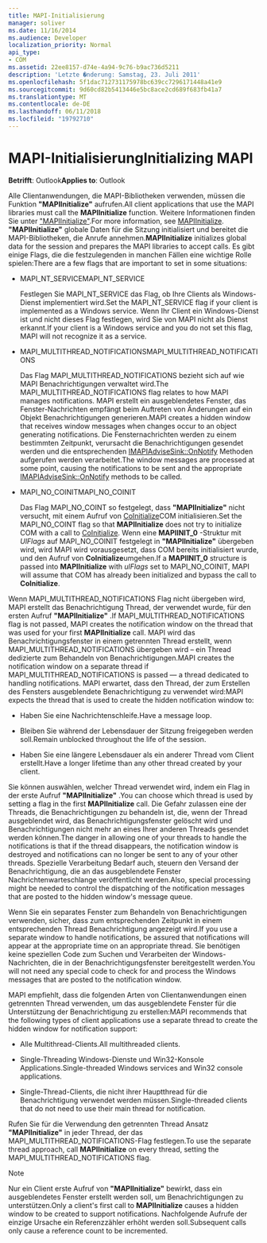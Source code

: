 ```yaml
---
title: MAPI-Initialisierung
manager: soliver
ms.date: 11/16/2014
ms.audience: Developer
localization_priority: Normal
api_type:
- COM
ms.assetid: 22ee8157-d74e-4a94-9c76-b9ac736d5211
description: 'Letzte �nderung: Samstag, 23. Juli 2011'
ms.openlocfilehash: 5f1dac712731175978bc639cc7296171448a41e9
ms.sourcegitcommit: 9d60cd82b5413446e5bc8ace2cd689f683fb41a7
ms.translationtype: MT
ms.contentlocale: de-DE
ms.lasthandoff: 06/11/2018
ms.locfileid: "19792710"
---
```

# <a name="initializing-mapi"></a><span data-ttu-id="ecb90-103">MAPI-Initialisierung</span><span class="sxs-lookup"><span data-stu-id="ecb90-103">Initializing MAPI</span></span>

  
  
<span data-ttu-id="ecb90-104">**Betrifft**: Outlook</span><span class="sxs-lookup"><span data-stu-id="ecb90-104">**Applies to**: Outlook</span></span> 
  
<span data-ttu-id="ecb90-105">Alle Clientanwendungen, die MAPI-Bibliotheken verwenden, müssen die Funktion **"MAPIInitialize"** aufrufen.</span><span class="sxs-lookup"><span data-stu-id="ecb90-105">All client applications that use the MAPI libraries must call the **MAPIInitialize** function.</span></span> <span data-ttu-id="ecb90-106">Weitere Informationen finden Sie unter ["MAPIInitialize"](mapiinitialize.md).</span><span class="sxs-lookup"><span data-stu-id="ecb90-106">For more information, see [MAPIInitialize](mapiinitialize.md).</span></span> <span data-ttu-id="ecb90-107">**"MAPIInitialize"** globale Daten für die Sitzung initialisiert und bereitet die MAPI-Bibliotheken, die Anrufe annehmen.</span><span class="sxs-lookup"><span data-stu-id="ecb90-107">**MAPIInitialize** initializes global data for the session and prepares the MAPI libraries to accept calls.</span></span> <span data-ttu-id="ecb90-108">Es gibt einige Flags, die die festzulegenden in manchen Fällen eine wichtige Rolle spielen:</span><span class="sxs-lookup"><span data-stu-id="ecb90-108">There are a few flags that are important to set in some situations:</span></span> 
  
- <span data-ttu-id="ecb90-109">MAPI_NT_SERVICE</span><span class="sxs-lookup"><span data-stu-id="ecb90-109">MAPI_NT_SERVICE</span></span>
    
    <span data-ttu-id="ecb90-110">Festlegen Sie MAPI_NT_SERVICE das Flag, ob Ihre Clients als Windows-Dienst implementiert wird.</span><span class="sxs-lookup"><span data-stu-id="ecb90-110">Set the MAPI_NT_SERVICE flag if your client is implemented as a Windows service.</span></span> <span data-ttu-id="ecb90-111">Wenn Ihr Client ein Windows-Dienst ist und nicht dieses Flag festlegen, wird Sie von MAPI nicht als Dienst erkannt.</span><span class="sxs-lookup"><span data-stu-id="ecb90-111">If your client is a Windows service and you do not set this flag, MAPI will not recognize it as a service.</span></span> 
    
- <span data-ttu-id="ecb90-112">MAPI_MULTITHREAD_NOTIFICATIONS</span><span class="sxs-lookup"><span data-stu-id="ecb90-112">MAPI_MULTITHREAD_NOTIFICATIONS</span></span>
    
    <span data-ttu-id="ecb90-113">Das Flag MAPI_MULTITHREAD_NOTIFICATIONS bezieht sich auf wie MAPI Benachrichtigungen verwaltet wird.</span><span class="sxs-lookup"><span data-stu-id="ecb90-113">The MAPI_MULTITHREAD_NOTIFICATIONS flag relates to how MAPI manages notifications.</span></span> <span data-ttu-id="ecb90-114">MAPI erstellt ein ausgeblendetes Fenster, das Fenster-Nachrichten empfängt beim Auftreten von Änderungen auf ein Objekt Benachrichtigungen generieren.</span><span class="sxs-lookup"><span data-stu-id="ecb90-114">MAPI creates a hidden window that receives window messages when changes occur to an object generating notifications.</span></span> <span data-ttu-id="ecb90-115">Die Fensternachrichten werden zu einem bestimmten Zeitpunkt, verursacht die Benachrichtigungen gesendet werden und die entsprechenden [IMAPIAdviseSink::OnNotify](imapiadvisesink-onnotify.md) Methoden aufgerufen werden verarbeitet.</span><span class="sxs-lookup"><span data-stu-id="ecb90-115">The window messages are processed at some point, causing the notifications to be sent and the appropriate [IMAPIAdviseSink::OnNotify](imapiadvisesink-onnotify.md) methods to be called.</span></span> 
    
- <span data-ttu-id="ecb90-116">MAPI_NO_COINIT</span><span class="sxs-lookup"><span data-stu-id="ecb90-116">MAPI_NO_COINIT</span></span>
    
    <span data-ttu-id="ecb90-117">Das Flag MAPI_NO_COINT so festgelegt, dass **"MAPIInitialize"** nicht versucht, mit einem Aufruf von [CoInitialize](http://msdn.microsoft.com/en-us/library/ms886303.aspx)COM initialisieren.</span><span class="sxs-lookup"><span data-stu-id="ecb90-117">Set the MAPI_NO_COINT flag so that **MAPIInitialize** does not try to initialize COM with a call to [CoInitialize](http://msdn.microsoft.com/en-us/library/ms886303.aspx).</span></span> <span data-ttu-id="ecb90-118">Wenn eine **MAPIINIT_0** -Struktur mit _UlFlags_ auf MAPI_NO_COINIT festgelegt in **"MAPIInitialize"** übergeben wird, wird MAPI wird vorausgesetzt, dass COM bereits initialisiert wurde, und den Aufruf von **CoInitialize**umgehen.</span><span class="sxs-lookup"><span data-stu-id="ecb90-118">If a **MAPIINIT_0** structure is passed into **MAPIInitialize** with  _ulFlags_ set to MAPI_NO_COINIT, MAPI will assume that COM has already been initialized and bypass the call to **CoInitialize**.</span></span>
    
<span data-ttu-id="ecb90-119">Wenn MAPI_MULTITHREAD_NOTIFICATIONS Flag nicht übergeben wird, MAPI erstellt das Benachrichtigung Thread, der verwendet wurde, für den ersten Aufruf **"MAPIInitialize"** .</span><span class="sxs-lookup"><span data-stu-id="ecb90-119">If MAPI_MULTITHREAD_NOTIFICATIONS flag is not passed, MAPI creates the notification window on the thread that was used for your first **MAPIInitialize** call.</span></span> <span data-ttu-id="ecb90-120">MAPI wird das Benachrichtigungsfenster in einem getrennten Thread erstellt, wenn MAPI_MULTITHREAD_NOTIFICATIONS übergeben wird – ein Thread dedizierte zum Behandeln von Benachrichtigungen.</span><span class="sxs-lookup"><span data-stu-id="ecb90-120">MAPI creates the notification window on a separate thread if MAPI_MULTITHREAD_NOTIFICATIONS is passed — a thread dedicated to handling notifications.</span></span> <span data-ttu-id="ecb90-121">MAPI erwartet, dass den Thread, der zum Erstellen des Fensters ausgeblendete Benachrichtigung zu verwendet wird:</span><span class="sxs-lookup"><span data-stu-id="ecb90-121">MAPI expects the thread that is used to create the hidden notification window to:</span></span> 
  
- <span data-ttu-id="ecb90-122">Haben Sie eine Nachrichtenschleife.</span><span class="sxs-lookup"><span data-stu-id="ecb90-122">Have a message loop.</span></span>
    
- <span data-ttu-id="ecb90-123">Bleiben Sie während der Lebensdauer der Sitzung freigegeben werden soll.</span><span class="sxs-lookup"><span data-stu-id="ecb90-123">Remain unblocked throughout the life of the session.</span></span>
    
- <span data-ttu-id="ecb90-124">Haben Sie eine längere Lebensdauer als ein anderer Thread vom Client erstellt.</span><span class="sxs-lookup"><span data-stu-id="ecb90-124">Have a longer lifetime than any other thread created by your client.</span></span> 
    
<span data-ttu-id="ecb90-125">Sie können auswählen, welcher Thread verwendet wird, indem ein Flag in der erste Aufruf **"MAPIInitialize"** .</span><span class="sxs-lookup"><span data-stu-id="ecb90-125">You can choose which thread is used by setting a flag in the first **MAPIInitialize** call.</span></span> <span data-ttu-id="ecb90-126">Die Gefahr zulassen eine der Threads, die Benachrichtigungen zu behandeln ist, die, wenn der Thread ausgeblendet wird, das Benachrichtigungsfenster gelöscht wird und Benachrichtigungen nicht mehr an eines Ihrer anderen Threads gesendet werden können.</span><span class="sxs-lookup"><span data-stu-id="ecb90-126">The danger in allowing one of your threads to handle the notifications is that if the thread disappears, the notification window is destroyed and notifications can no longer be sent to any of your other threads.</span></span> <span data-ttu-id="ecb90-127">Spezielle Verarbeitung Bedarf auch, steuern den Versand der Benachrichtigung, die an das ausgeblendete Fenster Nachrichtenwarteschlange veröffentlicht werden.</span><span class="sxs-lookup"><span data-stu-id="ecb90-127">Also, special processing might be needed to control the dispatching of the notification messages that are posted to the hidden window's message queue.</span></span> 
  
<span data-ttu-id="ecb90-128">Wenn Sie ein separates Fenster zum Behandeln von Benachrichtigungen verwenden, sicher, dass zum entsprechenden Zeitpunkt in einem entsprechenden Thread Benachrichtigung angezeigt wird.</span><span class="sxs-lookup"><span data-stu-id="ecb90-128">If you use a separate window to handle notifications, be assured that notifications will appear at the appropriate time on an appropriate thread.</span></span> <span data-ttu-id="ecb90-129">Sie benötigen keine speziellen Code zum Suchen und Verarbeiten der Windows-Nachrichten, die in der Benachrichtigungsfenster bereitgestellt werden.</span><span class="sxs-lookup"><span data-stu-id="ecb90-129">You will not need any special code to check for and process the Windows messages that are posted to the notification window.</span></span> 
  
<span data-ttu-id="ecb90-130">MAPI empfiehlt, dass die folgenden Arten von Clientanwendungen einen getrennten Thread verwenden, um das ausgeblendete Fenster für die Unterstützung der Benachrichtigung zu erstellen:</span><span class="sxs-lookup"><span data-stu-id="ecb90-130">MAPI recommends that the following types of client applications use a separate thread to create the hidden window for notification support:</span></span>
  
- <span data-ttu-id="ecb90-131">Alle Multithread-Clients.</span><span class="sxs-lookup"><span data-stu-id="ecb90-131">All multithreaded clients.</span></span>
    
- <span data-ttu-id="ecb90-132">Single-Threading Windows-Dienste und Win32-Konsole Applications.</span><span class="sxs-lookup"><span data-stu-id="ecb90-132">Single-threaded Windows services and Win32 console applications.</span></span>
    
- <span data-ttu-id="ecb90-133">Single-Thread-Clients, die nicht ihrer Hauptthread für die Benachrichtigung verwendet werden müssen.</span><span class="sxs-lookup"><span data-stu-id="ecb90-133">Single-threaded clients that do not need to use their main thread for notification.</span></span>
    
<span data-ttu-id="ecb90-134">Rufen Sie für die Verwendung den getrennten Thread Ansatz **"MAPIInitialize"** in jeder Thread, der das MAPI_MULTITHREAD_NOTIFICATIONS-Flag festlegen.</span><span class="sxs-lookup"><span data-stu-id="ecb90-134">To use the separate thread approach, call **MAPIInitialize** on every thread, setting the MAPI_MULTITHREAD_NOTIFICATIONS flag.</span></span> 
  
> [!NOTE]
> <span data-ttu-id="ecb90-135">Nur ein Client erste Aufruf von **"MAPIInitialize"** bewirkt, dass ein ausgeblendetes Fenster erstellt werden soll, um Benachrichtigungen zu unterstützen.</span><span class="sxs-lookup"><span data-stu-id="ecb90-135">Only a client's first call to **MAPIInitialize** causes a hidden window to be created to support notifications.</span></span> <span data-ttu-id="ecb90-136">Nachfolgende Aufrufe der einzige Ursache ein Referenzzähler erhöht werden soll.</span><span class="sxs-lookup"><span data-stu-id="ecb90-136">Subsequent calls only cause a reference count to be incremented.</span></span> 
  

